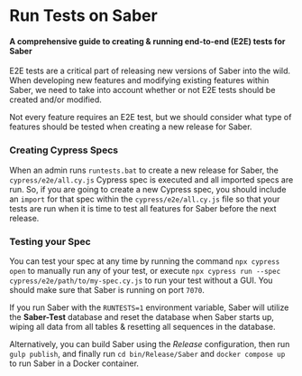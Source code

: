 # Run Tests on Saber
#### A comprehensive guide to creating & running end-to-end (E2E) tests for Saber

E2E tests are a critical part of releasing new versions of Saber into the wild. When developing new features and 
modifying existing features within Saber, we need to take into account whether or not E2E tests should be
created and/or modified.

Not every feature requires an E2E test, but we should consider what type of features should be tested when
creating a new release for Saber.

### Creating Cypress Specs
When an admin runs `runtests.bat` to create a new release for Saber, the `cypress/e2e/all.cy.js` Cypress spec
is executed and all imported specs are run. So, if you are going to create a new Cypress spec, you should include
an `import` for that spec within the `cypress/e2e/all.cy.js` file so that your tests are run when it is time to 
test all features for Saber before the next release.

### Testing your Spec
You can test your spec at any time by running the command `npx cypress open` to manually run any of your test,
or execute `npx cypress run --spec cypress/e2e/path/to/my-spec.cy.js` to run your test without a GUI.
You should make sure that Saber is running on port `7070`.

If you run Saber with the `RUNTESTS=1` environment variable, Saber will utilize the **Saber-Test** database and
reset the database when Saber starts up, wiping all data from all tables & resetting all sequences in the database. 

Alternatively, you can build Saber using the *Release* configuration, then
run `gulp publish`, and finally run `cd bin/Release/Saber` and `docker compose up` to run Saber in a Docker container.
